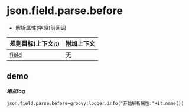 # json.field.parse.before

- 解析属性(字段)前回调

| 规则目标(上下文it) | 附加上下文 |
| ------------ | ------------ |
| [field](../tools/it.html) | 无  |

## demo

***增加log***

```properties
json.field.parse.before=groovy:logger.info("开始解析属性:"+it.name())
```